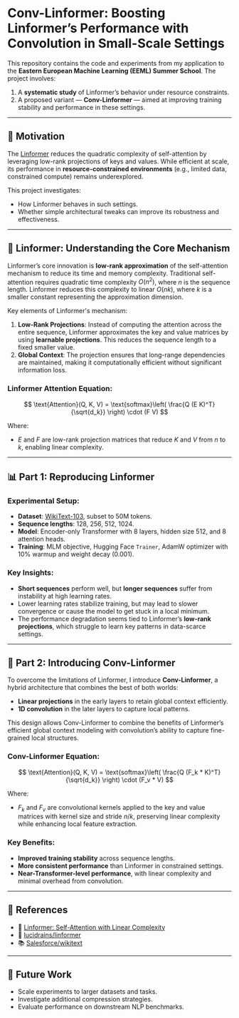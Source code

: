 # Conv-Linformer: Boosting Linformer’s Performance with Convolution in Small-Scale Settings

This repository contains the code and experiments from my application to the **Eastern European Machine Learning (EEML) Summer School**. The project involves:

1. A **systematic study** of Linformer’s behavior under resource constraints.
2. A proposed variant — **Conv-Linformer** — aimed at improving training stability and performance in these settings.

---

## 🧠 Motivation

The [Linformer](https://arxiv.org/abs/2006.04768) reduces the quadratic complexity of self-attention by leveraging low-rank projections of keys and values. While efficient at scale, its performance in **resource-constrained environments** (e.g., limited data, constrained compute) remains underexplored.

This project investigates:
- How Linformer behaves in such settings.
- Whether simple architectural tweaks can improve its robustness and effectiveness.

---

## 🔬 Linformer: Understanding the Core Mechanism

Linformer’s core innovation is **low-rank approximation** of the self-attention mechanism to reduce its time and memory complexity. Traditional self-attention requires quadratic time complexity $O(n^2)$, where $n$ is the sequence length. Linformer reduces this complexity to linear $O(nk)$, where $k$ is a smaller constant representing the approximation dimension.

Key elements of Linformer's mechanism:
1. **Low-Rank Projections**: Instead of computing the attention across the entire sequence, Linformer approximates the key and value matrices by using **learnable projections**. This reduces the sequence length to a fixed smaller value.
2. **Global Context**: The projection ensures that long-range dependencies are maintained, making it computationally efficient without significant information loss.

### Linformer Attention Equation:

$$
\text{Attention}(Q, K, V) = \text{softmax}\left( \frac{Q (E K)^T}{\sqrt{d_k}} \right) \cdot (F V)
$$

Where:
- $E$ and $F$ are low-rank projection matrices that reduce $K$ and $V$ from $n$ to $k$, enabling linear complexity.

---

## 📊 Part 1: Reproducing Linformer

### Experimental Setup:
- **Dataset**: [WikiText-103](https://huggingface.co/datasets/Salesforce/wikitext), subset to 50M tokens.
- **Sequence lengths**: 128, 256, 512, 1024.
- **Model**: Encoder-only Transformer with 8 layers, hidden size 512, and 8 attention heads.
- **Training**: MLM objective, Hugging Face `Trainer`, AdamW optimizer with 10% warmup and weight decay (0.001).

### Key Insights:
- **Short sequences** perform well, but **longer sequences** suffer from instability at high learning rates.
- Lower learning rates stabilize training, but may lead to slower convergence or cause the model to get stuck in a local minimum.
- The performance degradation seems tied to Linformer’s **low-rank projections**, which struggle to learn key patterns in data-scarce settings.

---

## 🚀 Part 2: Introducing Conv-Linformer

To overcome the limitations of Linformer, I introduce **Conv-Linformer**, a hybrid architecture that combines the best of both worlds:

- **Linear projections** in the early layers to retain global context efficiently.
- **1D convolution** in the later layers to capture local patterns.

This design allows Conv-Linformer to combine the benefits of Linformer’s efficient global context modeling with convolution’s ability to capture fine-grained local structures.

### Conv-Linformer Equation:

$$
\text{Attention}(Q, K, V) = \text{softmax}\left( \frac{Q (F_k * K)^T}{\sqrt{d_k}} \right) \cdot (F_v * V)
$$

Where:
- $F_k$ and $F_v$ are convolutional kernels applied to the key and value matrices with kernel size and stride $n/k$, preserving linear complexity while enhancing local feature extraction.

### Key Benefits:
- **Improved training stability** across sequence lengths.
- **More consistent performance** than Linformer in constrained settings.
- **Near-Transformer-level performance**, with linear complexity and minimal overhead from convolution.

---

## 🔗 References

- 📄 [Linformer: Self-Attention with Linear Complexity](https://arxiv.org/abs/2006.04768)  
- 🔗 [lucidrains/linformer](https://github.com/lucidrains/linformer)  
- 📚 [Salesforce/wikitext](https://huggingface.co/datasets/Salesforce/wikitext)

---

## 🌱 Future Work

- Scale experiments to larger datasets and tasks.
- Investigate additional compression strategies.
- Evaluate performance on downstream NLP benchmarks.



